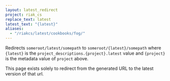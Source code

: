 ```yaml
---
layout: latest_redirect
project: riak_cs
replace_text: latest
latest_text: "{latest}"
aliases:
  - "/riakcs/latest/cookbooks/fog/"
---
```


Redirects `someroot/latest/somepath` to `someroot/{latest}/somepath` 
where `{latest}` is the `project_descriptions.{project}.latest` value
and `{project}` is the metadata value of `project` above.

This page exists solely to redirect from the generated URL to the latest version of
that url.



